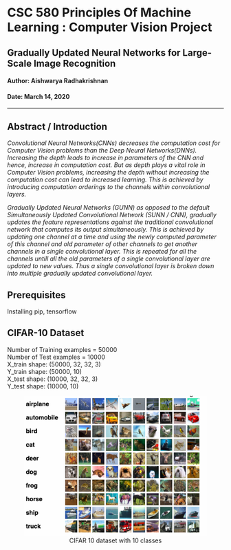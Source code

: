 # CSC 580 Principles Of Machine Learning : Computer Vision Project


## Gradually Updated Neural Networks for Large-Scale Image Recognition
#### Author: Aishwarya Radhakrishnan
#### Date: March 14, 2020

<hr>



## Abstract / Introduction

*Convolutional Neural Networks(CNNs) decreases the computation cost for Computer Vision problems than the Deep Neural Networks(DNNs). Increasing the depth leads to increase in parameters of the CNN and hence, increase in computation cost. But as depth plays a vital role in Computer Vision problems, increasing the depth without increasing the computation cost can lead to increased learning. This is achieved by introducing
computation orderings to the channels within convolutional layers.*

*Gradually Updated Neural Networks (GUNN) as opposed to the default Simultaneously Updated Convolutional Network (SUNN / CNN), gradually updates the feature representations against the
traditional convolutional network that computes its output
simultaneously.  This is achieved by updating one channel at a time and using the newly computed parameter of this channel and old parameter of other channels to get another channels in a single convolutional layer. This is repeated for all the channels untill all the old parameters of a single convolutional layer are updated to new values. Thus a single convolutional layer is broken down into multiple gradually updated convolutional layer.*



## Prerequisites

Installing pip, tensorflow

## CIFAR-10 Dataset

Number of Training examples = 50000 <br>
Number of Test examples = 10000 <br>
X_train shape: (50000, 32, 32, 3) <br>
Y_train shape: (50000, 10) <br>
X_test shape: (10000, 32, 32, 3) <br>
Y_test shape: (10000, 10)


<figure>
<div align="center">
<img src='https://github.com/aishwarya34/CSC580_PrinciplesOfMachineLearning/blob/master/img/CIFAR10.png' />
<figcaption>CIFAR 10 dataset with 10 classes</figcaption></div>
</figure>

